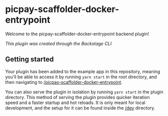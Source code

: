 # picpay-scaffolder-docker-entrypoint

Welcome to the picpay-scaffolder-docker-entrypoint backend plugin!

_This plugin was created through the Backstage CLI_

## Getting started

Your plugin has been added to the example app in this repository, meaning you'll be able to access it by running `yarn
start` in the root directory, and then navigating to [/picpay-scaffolder-docker-entrypoint](http://localhost:3000/picpay-scaffolder-docker-entrypoint).

You can also serve the plugin in isolation by running `yarn start` in the plugin directory.
This method of serving the plugin provides quicker iteration speed and a faster startup and hot reloads.
It is only meant for local development, and the setup for it can be found inside the [/dev](/dev) directory.
